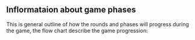 ## Inflormataion about game phases
This is general outline of how the rounds and phases will
progress during the game, the flow chart describe the game progression:






